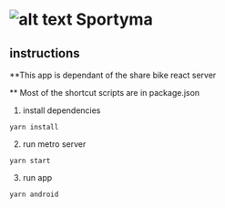 # ![alt text](https://user-images.githubusercontent.com/69165378/126237980-6704586e-7b4b-43f5-9db1-aaf4f9e96622.jpg) Sportyma 

## instructions 

**This app is dependant of the share bike react server 

** Most of the shortcut scripts are in package.json 

1. install dependencies
```shell
yarn install
```

2. run metro server 
```shell
yarn start 
```
3. run app 
```shell
yarn android 
```
